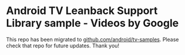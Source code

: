 # Android TV Leanback Support Library sample - Videos by Google

This repo has been migrated to [github.com/android/tv-samples][1]. Please check that repo for future updates. Thank you!

[1]: https://github.com/android/tv-samples